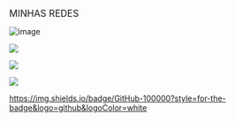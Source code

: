 <P> <big>  MINHAS REDES</big> </P>

![image](https://github.com/user-attachments/assets/e69e54ab-9b72-4e4d-b13c-0220d8d9be09)



<a href="https://www.youtube.com/"><img src="https://img.shields.io/badge/YouTube-FF0000?style=for-the-badge&amp;logo=youtube&amp;logoColor=white"></a>     

<a href="https://github.com/VladimirLeninOfc"><img src="https://img.shields.io/badge/GitHub-100000?style=for-the-badge&logo=github&logoColor=white"></a>     




<a href="https://steamcommunity.com/id/zthunderyoda"><img src="https://img.shields.io/badge/Steam-000000?style=for-the-badge&logo=steam&logoColor=white"></a>



https://img.shields.io/badge/GitHub-100000?style=for-the-badge&logo=github&logoColor=white

